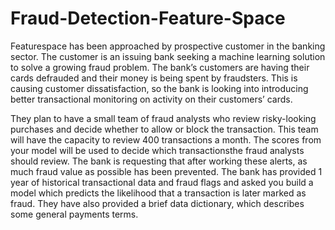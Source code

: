 # Fraud-Detection-Feature-Space

    
Featurespace has been approached by prospective customer in the banking sector. 
The customer is an issuing bank seeking a machine learning solution to solve a growing fraud problem.
The bank’s customers are having their cards defrauded and their money is being spent by fraudsters.
This is causing customer dissatisfaction, so the bank is looking into introducing better transactional
monitoring on activity on their customers’ cards. 


They plan to have a small team of fraud analysts who review risky-looking purchases and decide whether 
to allow or block the transaction. This team will have the capacity to review 400 transactions a month. 
The scores from your model will be used to decide which transactionsthe fraud analysts should review. 
The bank is requesting that after working these alerts, as much fraud value as possible has been prevented. 
The bank has provided 1 year of historical transactional data and fraud flags and asked you build a model 
which predicts the likelihood that a transaction is later marked as fraud. They have also provided a brief 
data dictionary, which describes some general payments terms.

